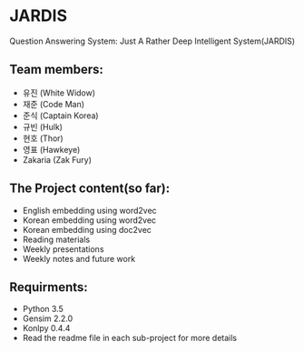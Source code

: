 # JARDIS
Question Answering System: Just A Rather Deep Intelligent System(JARDIS)

## Team members:
  - 유진 (White Widow)
  - 재준 (Code Man)
  - 준식 (Captain Korea)
  - 규빈 (Hulk)
  - 현호 (Thor)
  - 영표 (Hawkeye)
  - Zakaria (Zak Fury)
  
## The Project content(so far): 
  - English embedding using word2vec
  - Korean embedding using word2vec
  - Korean embedding using doc2vec
  - Reading materials
  - Weekly presentations
  - Weekly notes and future work

## Requirments:
  - Python 3.5
  - Gensim 2.2.0
  - Konlpy 0.4.4
  - Read the readme file in each sub-project for more details

